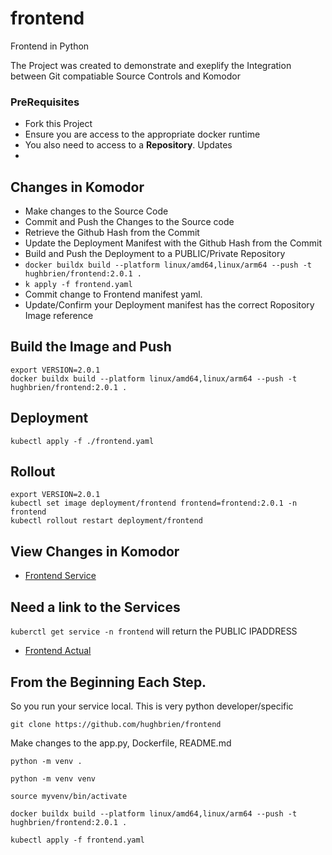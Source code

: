 # frontend
Frontend in Python

The Project was created to demonstrate and exeplify the Integration between Git compatiable Source Controls and Komodor 

### PreRequisites 

- Fork this Project 
- Ensure you are access to the appropriate docker runtime
- You also need to access to a **Repository**. Updates
- 


## Changes in Komodor 

- Make changes to the Source Code 
- Commit and Push the Changes to the Source code
- Retrieve the Github Hash from the Commit
- Update the Deployment Manifest with the Github Hash from the Commit
- Build and Push the Deployment to a PUBLIC/Private Repository 
- ```docker buildx build --platform linux/amd64,linux/arm64 --push -t hughbrien/frontend:2.0.1 .```
- ``` k apply -f frontend.yaml         ```
- Commit change to Frontend manifest yaml.
- Update/Confirm  your Deployment manifest has the correct Ropository Image reference


## Build the Image and Push 
```
export VERSION=2.0.1
docker buildx build --platform linux/amd64,linux/arm64 --push -t hughbrien/frontend:2.0.1 .
```

## Deployment
```
kubectl apply -f ./frontend.yaml

```

## Rollout 
```
export VERSION=2.0.1
kubectl set image deployment/frontend frontend=frontend:2.0.1 -n frontend
kubectl rollout restart deployment/frontend 
```

## View Changes in Komodor 
- [Frontend Service](https://app.komodor.com/services/demo.google-se-cluster-frontend.frontend)

## Need a link to the Services 

```kuberctl get service -n frontend``` will return the PUBLIC IPADDRESS 

- [Frontend Actual](http://34.173.139.195:5000/)


## From the Beginning Each Step. 
So you run your service local. This is very python developer/specific 

```git clone https://github.com/hughbrien/frontend ```

Make changes to the app.py, Dockerfile, README.md 


```python -m venv . ```

```python -m venv venv```

```source myvenv/bin/activate```

```docker buildx build --platform linux/amd64,linux/arm64 --push -t hughbrien/frontend:2.0.1 .```


```kubectl apply -f frontend.yaml```


